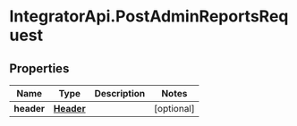 # IntegratorApi.PostAdminReportsRequest

## Properties

Name | Type | Description | Notes
------------ | ------------- | ------------- | -------------
**header** | [**Header**](Header.md) |  | [optional] 


